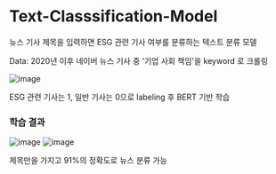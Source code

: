 # Text-Classsification-Model

뉴스 기사 제목을 입력하면 ESG 관련 기사 여부를 분류하는 텍스트 분류 모델


Data: 2020년 이후 네이버 뉴스 기사 중 '기업 사회 책임'을 keyword 로 크롤링

![image](https://user-images.githubusercontent.com/79688191/147721904-a5115b0d-b26a-474e-9c45-315f57fa3859.png)

ESG 관련 기사는 1, 일반 기사는 0으로 labeling 후 BERT 기반 학습

### 학습 결과
![image](https://user-images.githubusercontent.com/79688191/147721942-091deb48-339e-4b83-99c5-4e7eabe63beb.png)
![image](https://user-images.githubusercontent.com/79688191/147721975-cec450b3-e76c-4da7-9651-49c656660582.png)

제목만을 가지고 91%의 정확도로 뉴스 분류 가능
